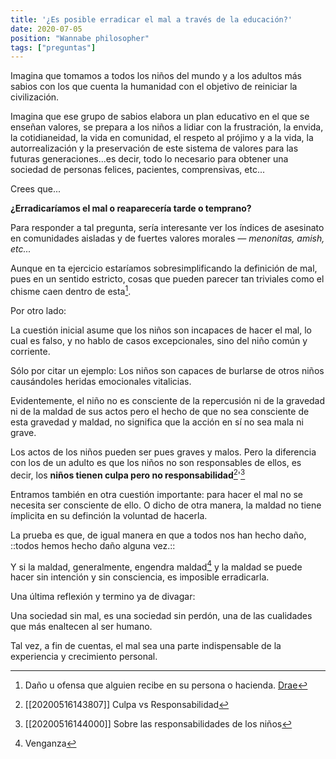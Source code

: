 ```yaml
---
title: '¿Es posible erradicar el mal a través de la educación?'
date: 2020-07-05
position: "Wannabe philosopher"
tags: ["preguntas"]
---
```

 
Imagina que tomamos a todos los niños del mundo y a los adultos más sabios con los que cuenta la humanidad con el objetivo de reiniciar la civilización.

Imagina que ese grupo de sabios elabora un plan educativo en el que se enseñan valores, se prepara a los niños a lidiar con la frustración, la envida, la cotidianeidad, la vida en comunidad, el respeto al prójimo y a la vida, la autorrealización y la preservación de este sistema de valores para las futuras generaciones...es decir, todo lo necesario para obtener una sociedad de personas felices, pacientes, comprensivas, etc...

Crees que...

**¿Erradicaríamos el mal o reaparecería tarde o temprano?**

Para responder a tal pregunta, sería interesante ver los índices de asesinato en comunidades aisladas y de fuertes valores morales *— menonitas, amish, etc...*

Aunque en ta ejercicio estaríamos sobresimplificando  la definición de mal, pues en un sentido estricto, cosas que pueden parecer tan triviales como el chisme caen dentro de esta[^mal].

[^mal]: Daño u ofensa que alguien recibe en su persona o hacienda. [Drae](https://dle.rae.es/mal)

Por otro lado:

La cuestión inicial asume que los niños son incapaces de hacer el mal, lo cual es falso, y no hablo de casos excepcionales, sino del niño común y corriente.

Sólo por citar un ejemplo: Los niños son capaces de burlarse de otros niños causándoles heridas emocionales vitalicias.

Evidentemente, el niño no es consciente de la repercusión ni de la gravedad ni de la maldad de sus actos pero el hecho de que no sea consciente de esta gravedad y maldad, no significa que la acción en sí no sea mala ni grave.

Los actos de los niños pueden ser pues graves y malos. Pero la diferencia con los de un adulto es que los niños no son responsables de ellos, es decir, los **niños tienen culpa pero no responsabilidad**[^culpavsresp]'[^culpaninos]

[^culpavsresp]: [[20200516143807]] Culpa vs Responsabilidad
[^culpaninos]: [[20200516144000]] Sobre las responsabilidades de los niños

Entramos también en otra cuestión importante: para hacer el mal no se necesita ser consciente de ello. O dicho de otra manera, la maldad no tiene ímplicita en su definción la voluntad de hacerla.

La prueba es que, de igual manera en que a todos nos han hecho daño, ::todos hemos hecho daño alguna vez.::

Y si la maldad, generalmente, engendra maldad[^venganza] y la maldad se puede hacer sin intención y sin consciencia, es imposible erradicarla.

[^venganza]: Venganza


Una última reflexión y termino ya de divagar: 

Una sociedad sin mal, es una sociedad sin perdón, una de las cualidades que más enaltecen al ser humano. 

Tal vez, a fin de cuentas, el mal sea una parte indispensable de la experiencia y crecimiento personal.